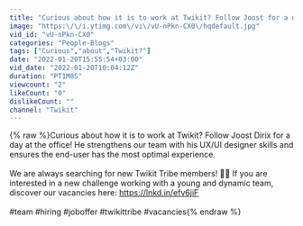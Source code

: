 ```yaml
---
title: "Curious about how it is to work at Twikit? Follow Joost for a day at the office!"
image: "https:\/\/i.ytimg.com\/vi\/vU-nPkn-CX0\/hqdefault.jpg"
vid_id: "vU-nPkn-CX0"
categories: "People-Blogs"
tags: ["Curious","about","Twikit?"]
date: "2022-01-20T15:55:54+03:00"
vid_date: "2022-01-20T10:04:12Z"
duration: "PT1M8S"
viewcount: "2"
likeCount: "0"
dislikeCount: ""
channel: "Twikit"
---
```

{% raw %}Curious about how it is to work at Twikit? Follow Joost Dirix for a day at the office! He strengthens our team with his UX/UI designer skills and ensures the end-user has the most optimal experience. <br /><br />We are always searching for new Twikit Tribe members! 🙌🏻 If you are interested in a new challenge working with a young and dynamic team, discover our vacancies here: <a rel="nofollow" target="blank" href="https://lnkd.in/efv6jiF">https://lnkd.in/efv6jiF</a> <br /><br />#team #hiring #joboffer #twikittribe #vacancies{% endraw %}
